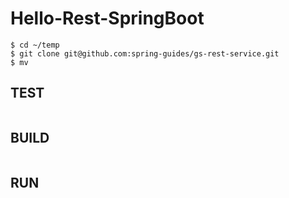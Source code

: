 # Hello-Rest-SpringBoot
```
$ cd ~/temp
$ git clone git@github.com:spring-guides/gs-rest-service.git
$ mv 
```
## TEST
```
```
## BUILD
```
```
## RUN
```
```
